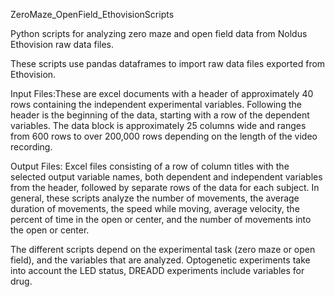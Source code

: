 ZeroMaze_OpenField_EthovisionScripts

Python scripts for analyzing zero maze and open field data from Noldus Ethovision raw data files.

These scripts use pandas dataframes to import raw data files exported from Ethovision.

Input Files:These are excel documents with a header of approximately 40 rows containing the independent experimental variables. Following the header is the beginning of the data, starting with a row of the dependent variables. The data block is approximately 25 columns wide and ranges from 600 rows to over 200,000 rows depending on the length of the video recording.

Output Files: Excel files consisting of a row of column titles with the selected output variable names, both dependent and independent variables from the header, followed by separate rows of the data for each subject. In general, these scripts analyze the number of movements, the average duration of movements, the speed while moving, average velocity, the percent of time in the open or center, and the number of movements into the open or center.

The different scripts depend on the experimental task (zero maze or open field), and the variables that are analyzed. Optogenetic experiments take into account the LED status, DREADD experiments include variables for drug.
